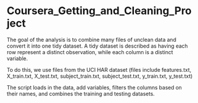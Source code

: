 # Coursera_Getting_and_Cleaning_Project

The goal of the analysis is to combine many files of unclean data and convert it into one tidy dataset. 
A tidy dataset is described as having each row represent a distinct observation, while each column is a distinct variable.

To do this, we use files from the UCI HAR dataset (files include features.txt, X_train.txt, X_test.txt, subject_train.txt, subject_test.txt, y_train.txt, y_test.txt)

The script loads in the data, add variables, filters the columns based on their names, and combines the training and testing datasets. 
